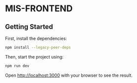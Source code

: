 # MIS-FRONTEND

## Getting Started

First, install the dependencies:

```bash
npm install --legacy-peer-deps
```

Then, start the project using:

```bash
npm run dev
```

Open [http://localhost:3000](http://localhost:3000) with your browser to see the result.
